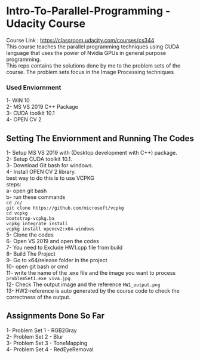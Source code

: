 # Intro-To-Parallel-Programming - Udacity Course
Course Link : 
https://classroom.udacity.com/courses/cs344 <br/>
This course teaches the parallel programming techniques using CUDA language that uses the power of Nvidia GPUs in general purpose programming.</br>
This repo contains the solutions done by me to the problem sets of the course. The problem sets focus in the Image Processing techniques </br>
### Used Enviornment
1- WIN 10 <br/>
2- MS VS 2019 C++ Package <br/>
3- CUDA toolkit 10.1 <br/>
4- OPEN CV 2 <br/>

## Setting The Enviornment and Running The Codes
1- Setup MS VS 2019 with (Desktop development with C++) package. <br/>
2- Setup CUDA toolkit 10.1. <br/>
3- Download Git bash for windows. <br/> 
4- Install OPEN CV 2 library. <br/>
   best way to do this is to use VCPKG <br/>
   steps: <br/>
   a- open git bash<br/>
   b- run these commands <br/>
     `cd /c/` <br/>
     `git clone https://github.com/microsoft/vcpkg` <br/>
     `cd vcpkg` <br/>
     `bootstrap-vcpkg.ba` <br/>
     `vcpkg integrate install` <br/>
     `vcpkg install opencv2:x64-windows` <br/>
5- Clone the codes <br/> 
6- Open VS 2019 and open the codes <br/>
7- You need to Exclude HW1.cpp file from build <br/>
8- Build The Project <br/>
9- Go to x64/release folder in the project <br/>
10- open git bash or cmd <br/>
11- write the name of the .exe file and the image you want to process <br/>
 `problemSet1.exe viva.jpg`<br/>
12- Check The output image and the reference `HW1_output.png`<br/>
13- HW2-reference is auto generated by the course code to check the correctness of the output. <br/>

## Assignments Done So Far
1- Problem Set 1 - RGB2Gray <br/>
2- Problem Set 2 - Blur <br/>
3- Problem Set 3 - ToneMapping <br/>
4- Problem Set 4 - RedEyeRemoval
